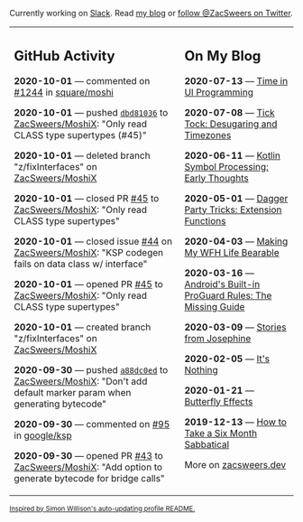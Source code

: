 Currently working on [Slack](https://slack.com/). Read [my blog](https://zacsweers.dev/) or [follow @ZacSweers on Twitter](https://twitter.com/ZacSweers).

<table><tr><td valign="top" width="60%">

## GitHub Activity
<!-- githubActivity starts -->
**2020-10-01** — commented on [#1244](https://github.com/square/moshi/issues/1244#issuecomment-702429264) in [square/moshi](https://api.github.com/repos/square/moshi)

**2020-10-01** — pushed [`dbd81036`](https://github.com/ZacSweers/MoshiX/commit/dbd81036681025c9202fd8798c8d7367c43516ab) to [ZacSweers/MoshiX](https://api.github.com/repos/ZacSweers/MoshiX): "Only read CLASS type supertypes (#45)"

**2020-10-01** — deleted branch "z/fixInterfaces" on [ZacSweers/MoshiX](https://api.github.com/repos/ZacSweers/MoshiX)

**2020-10-01** — closed PR [#45](https://api.github.com/repos/ZacSweers/MoshiX/pulls/45) to [ZacSweers/MoshiX](https://api.github.com/repos/ZacSweers/MoshiX): "Only read CLASS type supertypes"

**2020-10-01** — closed issue [#44](https://api.github.com/repos/ZacSweers/MoshiX/issues/44) on [ZacSweers/MoshiX](https://api.github.com/repos/ZacSweers/MoshiX): "KSP codegen fails on data class w/ interface"

**2020-10-01** — opened PR [#45](https://api.github.com/repos/ZacSweers/MoshiX/pulls/45) to [ZacSweers/MoshiX](https://api.github.com/repos/ZacSweers/MoshiX): "Only read CLASS type supertypes"

**2020-10-01** — created branch "z/fixInterfaces" on [ZacSweers/MoshiX](https://api.github.com/repos/ZacSweers/MoshiX)

**2020-09-30** — pushed [`a88dc0ed`](https://github.com/ZacSweers/MoshiX/commit/a88dc0edce3143412552be71dd32585476ae89b4) to [ZacSweers/MoshiX](https://api.github.com/repos/ZacSweers/MoshiX): "Don't add default marker param when generating bytecode"

**2020-09-30** — commented on [#95](https://github.com/google/ksp/issues/95#issuecomment-701726308) in [google/ksp](https://api.github.com/repos/google/ksp)

**2020-09-30** — opened PR [#43](https://api.github.com/repos/ZacSweers/MoshiX/pulls/43) to [ZacSweers/MoshiX](https://api.github.com/repos/ZacSweers/MoshiX): "Add option to generate bytecode for bridge calls"
<!-- githubActivity ends -->
</td><td valign="top" width="40%">

## On My Blog
<!-- blog starts -->
**2020-07-13** — [Time in UI Programming](https://www.zacsweers.dev/time-in-ui/)

**2020-07-08** — [Tick Tock: Desugaring and Timezones](https://www.zacsweers.dev/ticktock-desugaring-timezones/)

**2020-06-11** — [Kotlin Symbol Processing: Early Thoughts](https://www.zacsweers.dev/kotlin-symbol-processor-early-thoughts/)

**2020-05-01** — [Dagger Party Tricks: Extension Functions](https://www.zacsweers.dev/dagger-party-tricks-extension-functions/)

**2020-04-03** — [Making My WFH Life Bearable](https://www.zacsweers.dev/making-wfh-life-bearable/)

**2020-03-16** — [Android's Built-in ProGuard Rules: The Missing Guide](https://www.zacsweers.dev/android-proguard-rules/)

**2020-03-09** — [Stories from Josephine](https://www.zacsweers.dev/stories-from-josephine/)

**2020-02-05** — [It's Nothing](https://www.zacsweers.dev/its-nothing/)

**2020-01-21** — [Butterfly Effects](https://www.zacsweers.dev/butterfly-effects/)

**2019-12-13** — [How to Take a Six Month Sabbatical](https://www.zacsweers.dev/how-to-take-a-six-month-sabbatical/)
<!-- blog ends -->
More on [zacsweers.dev](https://zacsweers.dev/)
</td></tr></table>

<sub><a href="https://simonwillison.net/2020/Jul/10/self-updating-profile-readme/">Inspired by Simon Willison's auto-updating profile README.</a></sub>